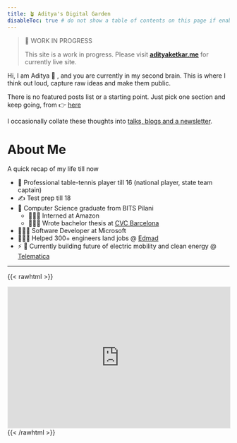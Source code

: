 ```yaml
---
title: 🪴 Aditya's Digital Garden
disableToc: true # do not show a table of contents on this page if enabled
---
```


> 🚧 WORK IN PROGRESS
> 
>  This site is a work in progress. 
>  Please visit [**adityaketkar.me**](https://adityaketkar.me) for currently live site.

Hi, I am Aditya 👋 , and you are currently in my second brain. This is where I think out loud, capture raw ideas and make them public. 

There is no featured posts list or a starting point. Just pick one section and keep going, from 👉 [here](notes)

I occasionally collate these thoughts into [talks, blogs and a newsletter](notes/talks-blogs-and-newsletter).

# About Me
A quick recap of my life till now
- 🏓 Professional table-tennis player till 16 (national player, state team captain)
- ✍️ Test prep till 18
- 🏫 Computer Science graduate from BITS Pilani
  - 👨🏻‍💻 Interned at Amazon
  - 🧑🏻‍🔬 Wrote bachelor thesis at [CVC Barcelona](http://www.cvc.uab.es/)
- 🧑🏻‍💼 Software Developer at Microsoft 
- 🧑🏻‍🏫 Helped 300+ engineers land jobs @ [Edmad](https://edmad.io/)
-  ⚡️ 🚗 Currently building future of electric mobility and clean energy @ [Telematica](https://telematica.so)


---

{{< rawhtml >}}
  <iframe src="https://ketkar.substack.com/embed" width="100%" height="320" style="border:1px solid #EEE; background:white;" frameborder="0" scrolling="no"></iframe>
{{< /rawhtml >}}